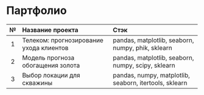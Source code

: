 # Партфолио


|   №   |  Название проекта                           | Стэк                                                   |
|:-----:|:-------------------------------------------|:-------------------------------------------------------|
|   1   | Телеком: прогнозирование ухода клиентов     | pandas, matplotlib, seaborn, numpy, phik, sklearn      |
|   2   | Модель прогноза обогащения золота           | pandas, matplotlib, seaborn, numpy, scipy, sklearn      |
|   3   | Выбор локации для скважины                  | pandas, numpy, matplotlib, seaborn, itertools, sklearn |

